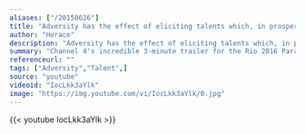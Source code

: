```yaml
---
aliases: ["/20150626"]
title: "Adversity has the effect of eliciting talents which, in prosperous circumstances, would have lain dormant"
author: "Horace"
description: "Adversity has the effect of eliciting talents which, in prosperous circumstances, would have lain dormant - Horace quotes from GetInspired365.com"
summary: "Channel 4's incredible 3-minute trailer for the Rio 2016 Paralympic Games entitled 'We're the Superhumans.'"
referenceurl: ""
tags: ["Adversity","Talent",]
source: "youtube"
videoid: "IocLkk3aYlk"
image: "https://img.youtube.com/vi/IocLkk3aYlk/0.jpg"
---
```


{{< youtube IocLkk3aYlk >}}
